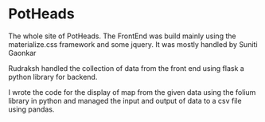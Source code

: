 # PotHeads
The whole site of PotHeads. The FrontEnd was build mainly using the materialize.css framework and some jquery.
It was mostly handled by Suniti Gaonkar

Rudraksh handled the collection of data from the front end using flask a python library for backend. 

I wrote the code for the display of map from the given data using the folium library in python and managed the input and output of data to a csv file using pandas.
